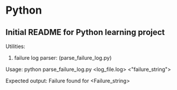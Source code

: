 # Python

Initial README for Python learning project
------------------------------------------

Utilities:

1) failure log parser: (parse_failure_log.py)

Usage:
python parse_failure_log.py <log_file.log> <"failure_string">

Expected output:
Failure found for <Failure_string>
